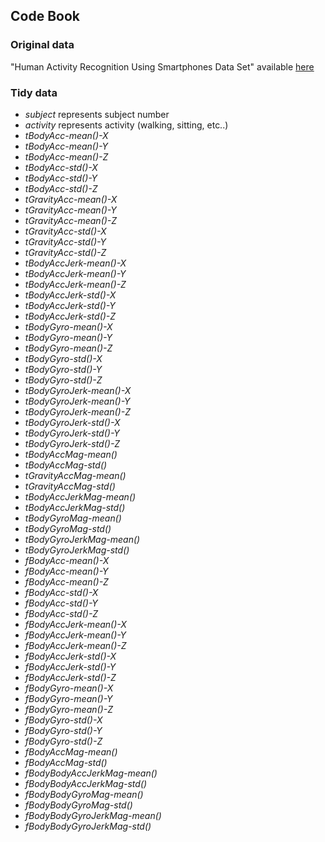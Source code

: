 ## Code Book

### Original data

"Human Activity Recognition Using Smartphones Data Set" available [here](http://archive.ics.uci.edu/ml/datasets/Human+Activity+Recognition+Using+Smartphones)

### Tidy data


* _subject_   represents subject number
* _activity_  represents activity (walking, sitting, etc..)
* _tBodyAcc-mean()-X_
* _tBodyAcc-mean()-Y_ 
* _tBodyAcc-mean()-Z_ 
* _tBodyAcc-std()-X_ 
* _tBodyAcc-std()-Y_ 
* _tBodyAcc-std()-Z_ 
* _tGravityAcc-mean()-X_
* _tGravityAcc-mean()-Y_
* _tGravityAcc-mean()-Z_
* _tGravityAcc-std()-X_ 
* _tGravityAcc-std()-Y_
* _tGravityAcc-std()-Z_
* _tBodyAccJerk-mean()-X_
* _tBodyAccJerk-mean()-Y_
* _tBodyAccJerk-mean()-Z_
* _tBodyAccJerk-std()-X_ 
* _tBodyAccJerk-std()-Y_
* _tBodyAccJerk-std()-Z_
* _tBodyGyro-mean()-X_
* _tBodyGyro-mean()-Y_
* _tBodyGyro-mean()-Z_ 
* _tBodyGyro-std()-X_
* _tBodyGyro-std()-Y_ 
* _tBodyGyro-std()-Z_ 
* _tBodyGyroJerk-mean()-X_ 
* _tBodyGyroJerk-mean()-Y_
* _tBodyGyroJerk-mean()-Z_ 
* _tBodyGyroJerk-std()-X_
* _tBodyGyroJerk-std()-Y_
* _tBodyGyroJerk-std()-Z_
* _tBodyAccMag-mean()_
* _tBodyAccMag-std()_
* _tGravityAccMag-mean()_ 
* _tGravityAccMag-std()_ 
* _tBodyAccJerkMag-mean()_ 
* _tBodyAccJerkMag-std()_
* _tBodyGyroMag-mean()_
* _tBodyGyroMag-std()_
* _tBodyGyroJerkMag-mean()_
* _tBodyGyroJerkMag-std()_
* _fBodyAcc-mean()-X_ 
* _fBodyAcc-mean()-Y_ 
* _fBodyAcc-mean()-Z_ 
* _fBodyAcc-std()-X_
* _fBodyAcc-std()-Y_
* _fBodyAcc-std()-Z_
* _fBodyAccJerk-mean()-X_
* _fBodyAccJerk-mean()-Y_
* _fBodyAccJerk-mean()-Z_
* _fBodyAccJerk-std()-X_
* _fBodyAccJerk-std()-Y_
* _fBodyAccJerk-std()-Z_ 
* _fBodyGyro-mean()-X_
* _fBodyGyro-mean()-Y_
* _fBodyGyro-mean()-Z_
* _fBodyGyro-std()-X_
* _fBodyGyro-std()-Y_
* _fBodyGyro-std()-Z_
* _fBodyAccMag-mean()_
* _fBodyAccMag-std()_
* _fBodyBodyAccJerkMag-mean()_
* _fBodyBodyAccJerkMag-std()_
* _fBodyBodyGyroMag-mean()_
* _fBodyBodyGyroMag-std()_
* _fBodyBodyGyroJerkMag-mean()_
* _fBodyBodyGyroJerkMag-std()_

